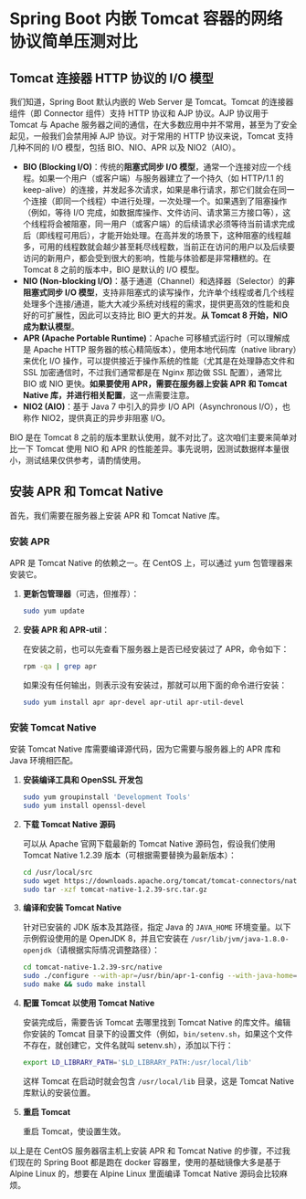 # Spring Boot 内嵌 Tomcat 容器的网络协议简单压测对比

## Tomcat 连接器 HTTP 协议的 I/O 模型

我们知道，Spring Boot 默认内嵌的 Web Server 是 Tomcat。Tomcat 的连接器组件（即 Connector 组件）支持 HTTP 协议和 AJP 协议。AJP 协议用于 Tomcat 与 Apache 服务器之间的通信，在大多数应用中并不常用，甚至为了安全起见，一般我们会禁用掉 AJP 协议。对于常用的 HTTP 协议来说，Tomcat 支持几种不同的 I/O 模型，包括 BIO、NIO、APR 以及 NIO2（AIO）。

- **BIO (Blocking I/O)**：传统的**阻塞式同步 I/O 模型**，通常一个连接对应一个线程。如果一个用户（或客户端）与服务器建立了一个持久（如 HTTP/1.1 的 keep-alive）的连接，并发起多次请求，如果是串行请求，那它们就会在同一个连接（即同一个线程）中进行处理，一次处理一个。如果遇到了阻塞操作（例如，等待 I/O 完成，如数据库操作、文件访问、请求第三方接口等），这个线程将会被阻塞，同一用户（或客户端）的后续请求必须等待当前请求完成后（即线程可用后），才能开始处理。在高并发的场景下，这种阻塞的线程越多，可用的线程数就会越少甚至耗尽线程数，当前正在访问的用户以及后续要访问的新用户，都会受到很大的影响，性能与体验都是非常糟糕的。在 Tomcat 8 之前的版本中，BIO 是默认的 I/O 模型。
- **NIO (Non-blocking I/O)**：基于通道（Channel）和选择器（Selector）的**非阻塞式同步 I/O 模型**，支持非阻塞式的读写操作，允许单个线程或者几个线程处理多个连接/通道，能大大减少系统对线程的需求，提供更高效的性能和良好的可扩展性，因此可以支持比 BIO 更大的并发。**从 Tomcat 8 开始，NIO 成为默认模型**。
- **APR (Apache Portable Runtime)**：Apache 可移植式运行时（可以理解成是 Apache HTTP 服务器的核心精简版本），使用本地代码库（native library）来优化 I/O 操作，可以提供接近于操作系统的性能（尤其是在处理静态文件和 SSL 加密通信时，不过我们通常都是在 Nginx 那边做 SSL 配置），通常比 BIO 或 NIO 更快。**如果要使用 APR，需要在服务器上安装 APR 和 Tomcat Native 库，并进行相关配置**，这一点需要注意。
- **NIO2 (AIO)**：基于 Java 7 中引入的异步 I/O API（Asynchronous I/O），也称作 NIO2，提供真正的异步非阻塞 I/O。

BIO 是在 Tomcat 8 之前的版本里默认使用，就不对比了。这次咱们主要来简单对比一下 Tomcat 使用 NIO 和 APR 的性能差异。事先说明，因测试数据样本量很小，测试结果仅供参考，请酌情使用。

## 安装 APR 和 Tomcat Native

首先，我们需要在服务器上安装 APR 和 Tomcat Native 库。

### 安装 APR

APR 是 Tomcat Native 的依赖之一。在 CentOS 上，可以通过 yum 包管理器来安装它。

1. **更新包管理器**（可选，但推荐）：
   ```sh
   sudo yum update
   ```

2. **安装 APR 和 APR-util**：

    在安装之前，也可以先查看下服务器上是否已经安装过了 APR，命令如下：

   ```sh
   rpm -qa | grep apr
   ```

    如果没有任何输出，则表示没有安装过，那就可以用下面的命令进行安装：

   ```sh
   sudo yum install apr apr-devel apr-util apr-util-devel
   ```

### 安装 Tomcat Native

安装 Tomcat Native 库需要编译源代码，因为它需要与服务器上的 APR 库和 Java 环境相匹配。

1. **安装编译工具和 OpenSSL 开发包**

   ```sh
   sudo yum groupinstall 'Development Tools'
   sudo yum install openssl-devel
   ```

2. **下载 Tomcat Native 源码**

    可以从 Apache 官网下载最新的 Tomcat Native 源码包，假设我们使用 Tomcat Native 1.2.39 版本（可根据需要替换为最新版本）：

   ```sh
   cd /usr/local/src
   sudo wget https://downloads.apache.org/tomcat/tomcat-connectors/native/1.2.39/source/tomcat-native-1.2.39-src.tar.gz
   sudo tar -xzf tomcat-native-1.2.39-src.tar.gz
   ```

3. **编译和安装 Tomcat Native**

    针对已安装的 JDK 版本及其路径，指定 Java 的 `JAVA_HOME` 环境变量。以下示例假设使用的是 OpenJDK 8，并且它安装在 `/usr/lib/jvm/java-1.8.0-openjdk`（请根据实际情况调整路径）：

   ```sh
   cd tomcat-native-1.2.39-src/native
   sudo ./configure --with-apr=/usr/bin/apr-1-config --with-java-home=/usr/lib/jvm/java-1.8.0-openjdk --with-ssl=yes --prefix=/usr/local
   sudo make && sudo make install
   ```

4. **配置 Tomcat 以使用 Tomcat Native**

    安装完成后，需要告诉 Tomcat 去哪里找到 Tomcat Native 的库文件。编辑你安装的 Tomcat 目录下的设置文件（例如，`bin/setenv.sh`，如果这个文件不存在，就创建它，文件名就叫 setenv.sh），添加以下行：

   ```sh
   export LD_LIBRARY_PATH='$LD_LIBRARY_PATH:/usr/local/lib'
   ```

   这样 Tomcat 在启动时就会包含 `/usr/local/lib` 目录，这是 Tomcat Native 库默认的安装位置。

5. **重启 Tomcat**

    重启 Tomcat，使设置生效。

以上是在 CentOS 服务器宿主机上安装 APR 和 Tomcat Native 的步骤，不过我们现在的 Spring Boot 都是跑在 docker 容器里，使用的基础镜像大多是基于 Alpine Linux 的，想要在 Alpine Linux 里面编译 Tomcat Native 源码会比较麻烦。

